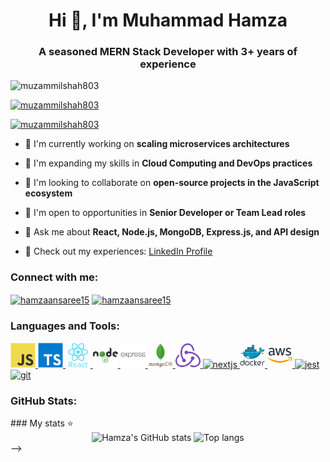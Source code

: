 <h1 align="center">Hi 👋, I'm Muhammad Hamza</h1>
<h3 align="center">A seasoned MERN Stack Developer with 3+ years of experience</h3>

<p align="left"> <img src="https://komarev.com/ghpvc/?username=Hamzaansari15&label=Profile%20views&color=0e75b6&style=flat" alt="muzammilshah803" /> </p>

<p align="left"> <a href="https://github.com/ryo-ma/github-profile-trophy"><img src="https://github-profile-trophy.vercel.app/?username=muzammilshah803" alt="muzammilshah803" /></a> </p>

<p align="left"> <a href="https://twitter.com/muzammilshah803" target="blank"><img src="https://img.shields.io/twitter/follow/muzammilshah803?logo=twitter&style=for-the-badge" alt="muzammilshah803" /></a> </p>

- 🔭 I'm currently working on **scaling microservices architectures**

- 🌱 I'm expanding my skills in **Cloud Computing and DevOps practices**

- 👯 I'm looking to collaborate on **open-source projects in the JavaScript ecosystem**

- 🤝 I'm open to opportunities in **Senior Developer or Team Lead roles**

- 💬 Ask me about **React, Node.js, MongoDB, Express.js, and API design**

- 📄 Check out my experiences: [LinkedIn Profile](https://www.linkedin.com/in/muhammad-hamza-867aa023b/)

<h3 align="left">Connect with me:</h3>
<p align="left">
<!-- <a href="https://twitter.com/muzammilshah803" target="blank"><img align="center" src="https://raw.githubusercontent.com/rahuldkjain/github-profile-readme-generator/master/src/images/icons/Social/twitter.svg" alt="muzammilshah803" height="30" width="40" /></a> -->
<a href="https://www.linkedin.com/in/muhammad-hamza-867aa023b/" target="blank"><img align="center" src="https://raw.githubusercontent.com/rahuldkjain/github-profile-readme-generator/master/src/images/icons/Social/linked-in-alt.svg" alt="hamzaansaree15" height="30" width="40" /></a>
<a href="https://www.instagram.com/hamzaansaree15/" target="blank"><img align="center" src="https://raw.githubusercontent.com/rahuldkjain/github-profile-readme-generator/master/src/images/icons/Social/instagram.svg" alt="hamzaansaree15" height="30" width="40" /></a>
</p>

<h3 align="left">Languages and Tools:</h3>
<p align="left">
  <a href="https://developer.mozilla.org/en-US/docs/Web/JavaScript" target="_blank" rel="noreferrer"> <img src="https://raw.githubusercontent.com/devicons/devicon/master/icons/javascript/javascript-original.svg" alt="javascript" width="40" height="40"/> </a>
  <a href="https://www.typescriptlang.org/" target="_blank" rel="noreferrer"> <img src="https://raw.githubusercontent.com/devicons/devicon/master/icons/typescript/typescript-original.svg" alt="typescript" width="40" height="40"/> </a>
  <a href="https://reactjs.org/" target="_blank" rel="noreferrer"> <img src="https://raw.githubusercontent.com/devicons/devicon/master/icons/react/react-original-wordmark.svg" alt="react" width="40" height="40"/> </a>
  <a href="https://nodejs.org" target="_blank" rel="noreferrer"> <img src="https://raw.githubusercontent.com/devicons/devicon/master/icons/nodejs/nodejs-original-wordmark.svg" alt="nodejs" width="40" height="40"/> </a>
  <a href="https://expressjs.com" target="_blank" rel="noreferrer"> <img src="https://raw.githubusercontent.com/devicons/devicon/master/icons/express/express-original-wordmark.svg" alt="express" width="40" height="40"/> </a>
  <a href="https://www.mongodb.com/" target="_blank" rel="noreferrer"> <img src="https://raw.githubusercontent.com/devicons/devicon/master/icons/mongodb/mongodb-original-wordmark.svg" alt="mongodb" width="40" height="40"/> </a>
  <a href="https://redux.js.org" target="_blank" rel="noreferrer"> <img src="https://raw.githubusercontent.com/devicons/devicon/master/icons/redux/redux-original.svg" alt="redux" width="40" height="40"/> </a>
  <a href="https://nextjs.org/" target="_blank" rel="noreferrer"> <img src="https://cdn.worldvectorlogo.com/logos/nextjs-2.svg" alt="nextjs" width="40" height="40"/> </a>
  <a href="https://www.docker.com/" target="_blank" rel="noreferrer"> <img src="https://raw.githubusercontent.com/devicons/devicon/master/icons/docker/docker-original-wordmark.svg" alt="docker" width="40" height="40"/> </a>
  <a href="https://aws.amazon.com" target="_blank" rel="noreferrer"> <img src="https://raw.githubusercontent.com/devicons/devicon/master/icons/amazonwebservices/amazonwebservices-original-wordmark.svg" alt="aws" width="40" height="40"/> </a>
  <a href="https://jestjs.io" target="_blank" rel="noreferrer"> <img src="https://www.vectorlogo.zone/logos/jestjsio/jestjsio-icon.svg" alt="jest" width="40" height="40"/> </a>
  <a href="https://git-scm.com/" target="_blank" rel="noreferrer"> <img src="https://www.vectorlogo.zone/logos/git-scm/git-scm-icon.svg" alt="git" width="40" height="40"/> </a>
</p>

<h3 align="left">GitHub Stats:</h3>
### My stats ⭐

<div align="center">
<img alt="Hamza's GitHub stats" src="https://github-readme-stats.vercel.app/api?username=Hamzaansari15&show_icons=true&theme=transparent"/>
<img alt="Top langs" src="https://github-readme-stats.vercel.app/api/top-langs/?username=Hamzaansari15&layout=compact&&langs_count=8"/>
</div>
<!-- <p><img align="left" src="https://github-readme-stats.vercel.app/api/top-langs?username=muzammilshah803&show_icons=true&locale=en&layout=compact" alt="muzammilshah803" /></p>

<!-- <p>&nbsp;<img align="center" src="https://github-readme-stats.vercel.app/api?username=muzammilshah803&show_icons=true&locale=en" alt="muzammilshah803" /></p> -->

<!-- <p><img align="center" src="https://github-readme-streak-stats.herokuapp.com/?user=muzammilshah803&" alt="muzammilshah803" /></p> --> -->
